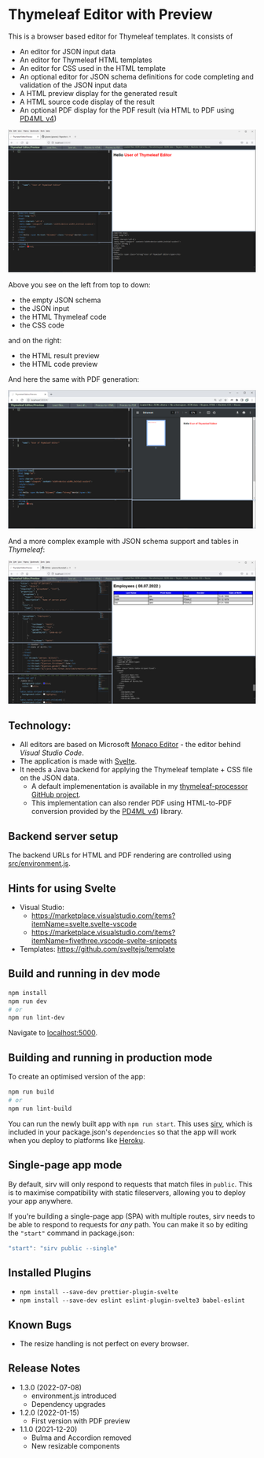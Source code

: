 # Thymeleaf Editor with Preview

This is a browser based editor for Thymeleaf templates. It consists of

- An editor for JSON input data
- An editor for Thymeleaf HTML templates
- An editor for CSS used in the HTML template
- An optional editor for JSON schema definitions for code completing and validation of the JSON input data
- A HTML preview display for the generated result
- A HTML source code display of the result
- An optional PDF display for the PDF result (via HTML to PDF using [PD4ML v4](https://pd4ml.tech/))

![Example of the UI](docs/images/ui-example-simple-html.png)

Above you see on the left from top to down:
- the empty JSON schema
- the JSON input
- the HTML Thymeleaf code
- the CSS code

and on the right:
- the HTML result preview
- the HTML code preview

And here the same with PDF generation:

![Example of the UI](docs/images/ui-example-simple-pdf.png)

And a more complex example with JSON schema support and tables in *Thymeleaf*:

![Example of the UI](docs/images/ui-example-persons-html.png)

## Technology:

- All editors are based on Microsoft [Monaco Editor](https://microsoft.github.io/monaco-editor/) - the editor behind _Visual Studio Code_.
- The application is made with [Svelte](https://svelte.dev/).
- It needs a Java backend for applying the Thymeleaf template + CSS file on the JSON data.
  - A default implemenentation is available in my [thymeleaf-processor GitHub project](https://github.com/giraone/thymeleaf-processor).
  - This implementation can also render PDF using HTML-to-PDF conversion provided by the [PD4ML v4](https://pd4ml.tech/)) library.

## Backend server setup

The backend URLs for HTML and PDF rendering are controlled using [src/environment.js](src/environment.js).

## Hints for using Svelte

- Visual Studio:
  - https://marketplace.visualstudio.com/items?itemName=svelte.svelte-vscode
  - https://marketplace.visualstudio.com/items?itemName=fivethree.vscode-svelte-snippets
- Templates: https://github.com/sveltejs/template

## Build and running in dev mode

```bash
npm install
npm run dev
# or
npm run lint-dev
```

Navigate to [localhost:5000](http://localhost:5000).

## Building and running in production mode

To create an optimised version of the app:

```bash
npm run build
# or
npm run lint-build
```

You can run the newly built app with `npm run start`. This uses [sirv](https://github.com/lukeed/sirv), which is included in your package.json's `dependencies` so that the app will work when you deploy to platforms like [Heroku](https://heroku.com).

## Single-page app mode

By default, sirv will only respond to requests that match files in `public`. This is to maximise compatibility with static fileservers, allowing you to deploy your app anywhere.

If you're building a single-page app (SPA) with multiple routes, sirv needs to be able to respond to requests for _any_ path. You can make it so by editing the `"start"` command in package.json:

```js
"start": "sirv public --single"
```

## Installed Plugins

- `npm install --save-dev prettier-plugin-svelte`
- `npm install --save-dev eslint eslint-plugin-svelte3 babel-eslint`

## Known Bugs

- The resize handling is not perfect on every browser.

## Release Notes

- 1.3.0 (2022-07-08)
  - environment.js introduced
  - Dependency upgrades
- 1.2.0 (2022-01-15)
  - First version with PDF preview
- 1.1.0 (2021-12-20)
  - Bulma and Accordion removed
  - New resizable components
